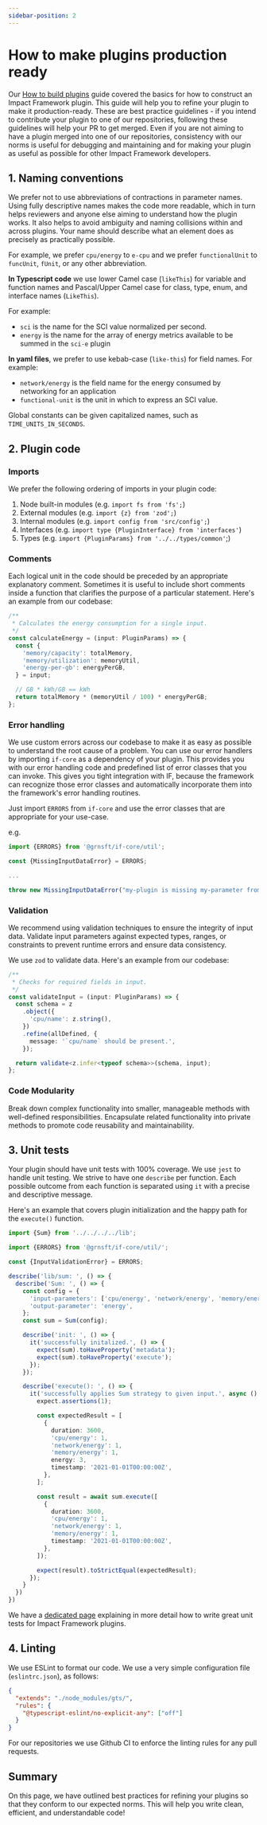 ```yaml
---
sidebar-position: 2
---
```


# How to make plugins production ready

Our [How to build plugins](./how-to-build-plugins.md) guide covered the basics for how to construct an Impact Framework plugin. This guide will help you to refine your plugin to make it production-ready. These are best practice guidelines - if you intend to contribute your plugin to one of our repositories, following these guidelines will help your PR to get merged. Even if you are not aiming to have a plugin merged into one of our repositories, consistency with our norms is useful for debugging and maintaining and for making your plugin as useful as possible for other Impact Framework developers.

## 1. Naming conventions

We prefer not to use abbreviations of contractions in parameter names. Using fully descriptive names makes the code more readable, which in turn helps reviewers and anyone else aiming to understand how the plugin works. It also helps to avoid ambiguity and naming collisions within and across plugins. Your name should describe what an element does as precisely as practically possible.

For example, we prefer `cpu/energy` to `e-cpu` and we prefer `functionalUnit` to `funcUnit`, `fUnit`, or any other abbreviation.

**In Typescript code** we use lower Camel case (`likeThis`) for variable and function names and Pascal/Upper Camel case for class, type, enum, and interface names (`LikeThis`).

For example:

- `sci` is the name for the SCI value normalized per second.
- `energy` is the name for the array of energy metrics available to be summed in the `sci-e` plugin

**In yaml files**, we prefer to use kebab-case (`like-this`) for field names. For example:

- `network/energy` is the field name for the energy consumed by networking for an application
- `functional-unit` is the unit in which to express an SCI value.

Global constants can be given capitalized names, such as `TIME_UNITS_IN_SECONDS`.

## 2. Plugin code

### Imports

We prefer the following ordering of imports in your plugin code:

1. Node built-in modules (e.g. `import fs from 'fs';`)
2. External modules (e.g. `import {z} from 'zod';`)
3. Internal modules (e.g. `import config from 'src/config';`)
4. Interfaces (e.g. `import type {PluginInterface} from 'interfaces'`)
5. Types (e.g. `import {PluginParams} from '../../types/common'`;)

### Comments

Each logical unit in the code should be preceded by an appropriate explanatory comment. Sometimes it is useful to include short comments inside a function that clarifies the purpose of a particular statement. Here's an example from our codebase:

```ts
/**
 * Calculates the energy consumption for a single input.
 */
const calculateEnergy = (input: PluginParams) => {
  const {
    'memory/capacity': totalMemory,
    'memory/utilization': memoryUtil,
    'energy-per-gb': energyPerGB,
  } = input;

  // GB * kWh/GB == kWh
  return totalMemory * (memoryUtil / 100) * energyPerGB;
};
```

### Error handling

We use custom errors across our codebase to make it as easy as possible to understand the root cause of a problem.
You can use our error handlers by importing `if-core` as a dependency of your plugin. This provides you with our error handling code and predefined list of error classes that you can invoke. This gives you tight integration with IF, because the framework can recognize those error classes and automatically incorporate them into the framework's error handling routines.

Just import `ERRORS` from `if-core` and use the error classes that are appropriate for your use-case.

e.g.

```typescript
import {ERRORS} from '@grnsft/if-core/util';

const {MissingInputDataError} = ERRORS;

...

throw new MissingInputDataError("my-plugin is missing my-parameter from inputs[0]");
```

### Validation

We recommend using validation techniques to ensure the integrity of input data. Validate input parameters against expected types, ranges, or constraints to prevent runtime errors and ensure data consistency.

We use `zod` to validate data. Here's an example from our codebase:

```ts
/**
 * Checks for required fields in input.
 */
const validateInput = (input: PluginParams) => {
  const schema = z
    .object({
      'cpu/name': z.string(),
    })
    .refine(allDefined, {
      message: '`cpu/name` should be present.',
    });

  return validate<z.infer<typeof schema>>(schema, input);
};
```

### Code Modularity

Break down complex functionality into smaller, manageable methods with well-defined responsibilities.
Encapsulate related functionality into private methods to promote code reusability and maintainability.

## 3. Unit tests

Your plugin should have unit tests with 100% coverage. We use `jest` to handle unit testing. We strive to have one `describe` per function. Each possible outcome from each function is separated using `it` with a precise and descriptive message.

Here's an example that covers plugin initialization and the happy path for the `execute()` function.

```ts
import {Sum} from '../../../../lib';

import {ERRORS} from '@grnsft/if-core/util/';

const {InputValidationError} = ERRORS;

describe('lib/sum: ', () => {
  describe('Sum: ', () => {
    const config = {
      'input-parameters': ['cpu/energy', 'network/energy', 'memory/energy'],
      'output-parameter': 'energy',
    };
    const sum = Sum(config);

    describe('init: ', () => {
      it('successfully initalized.', () => {
        expect(sum).toHaveProperty('metadata');
        expect(sum).toHaveProperty('execute');
      });
    });

    describe('execute(): ', () => {
      it('successfully applies Sum strategy to given input.', async () => {
        expect.assertions(1);

        const expectedResult = [
          {
            duration: 3600,
            'cpu/energy': 1,
            'network/energy': 1,
            'memory/energy': 1,
            energy: 3,
            timestamp: '2021-01-01T00:00:00Z',
          },
        ];

        const result = await sum.execute([
          {
            duration: 3600,
            'cpu/energy': 1,
            'network/energy': 1,
            'memory/energy': 1,
            timestamp: '2021-01-01T00:00:00Z',
          },
        ]);

        expect(result).toStrictEqual(expectedResult);
      });
    }
  })
})
```

We have a [dedicated page](./how-to-write-unit-tests.md) explaining in more detail how to write great unit tests for Impact Framework plugins.

## 4. Linting

We use ESLint to format our code. We use a very simple configuration file (`eslintrc.json`), as follows:

```json
{
  "extends": "./node_modules/gts/",
  "rules": {
    "@typescript-eslint/no-explicit-any": ["off"]
  }
}
```

For our repositories we use Github CI to enforce the linting rules for any pull requests.

## Summary

On this page, we have outlined best practices for refining your plugins so that they conform to our expected norms. This will help you write clean, efficient, and understandable code!
